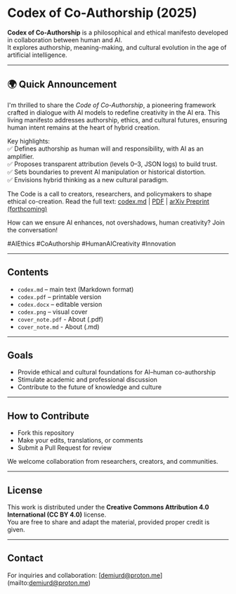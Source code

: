 # Codex of Co-Authorship (2025)

**Codex of Co-Authorship** is a philosophical and ethical manifesto developed in collaboration between human and AI.  
It explores authorship, meaning-making, and cultural evolution in the age of artificial intelligence.

___
## 🌍 Quick Announcement

I'm thrilled to share the *Code of Co-Authorship*, a pioneering framework crafted in dialogue with AI models to redefine creativity in the AI era. This living manifesto addresses authorship, ethics, and cultural futures, ensuring human intent remains at the heart of hybrid creation.  

Key highlights:  
✅ Defines authorship as human will and responsibility, with AI as an amplifier.  
✅ Proposes transparent attribution (levels 0–3, JSON logs) to build trust.  
✅ Sets boundaries to prevent AI manipulation or historical distortion.  
✅ Envisions hybrid thinking as a new cultural paradigm.  

The Code is a call to creators, researchers, and policymakers to shape ethical co-creation. Read the full text: [codex.md](codex.md) | [PDF](codex.pdf) | [arXiv Preprint (forthcoming)](https://arxiv.org/abs/2509.xxxx)  

How can we ensure AI enhances, not overshadows, human creativity? Join the conversation!  

#AIEthics #CoAuthorship #HumanAICreativity #Innovation
___

## Contents
- `codex.md` – main text (Markdown format)  
- `codex.pdf` – printable version  
- `codex.docx` – editable version  
- `codex.png` – visual cover  
- `cover_note.pdf` - About (.pdf)
- `cover_note.md` - About (.md)
---

## Goals
- Provide ethical and cultural foundations for AI–human co-authorship  
- Stimulate academic and professional discussion  
- Contribute to the future of knowledge and culture  

---

## How to Contribute
- Fork this repository  
- Make your edits, translations, or comments  
- Submit a Pull Request for review  

We welcome collaboration from researchers, creators, and communities.  

---

## License
This work is distributed under the **Creative Commons Attribution 4.0 International (CC BY 4.0)** license.  
You are free to share and adapt the material, provided proper credit is given.  

---

## Contact
For inquiries and collaboration: [demiurd@proton.me] (mailto:demiurd@proton.me)  

